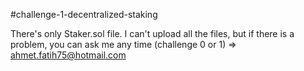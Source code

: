 #challenge-1-decentralized-staking

There's only Staker.sol file.
I can't upload all the files, but if there is a problem, you can ask me any time (challenge 0 or 1) => ahmet.fatih75@hotmail.com



